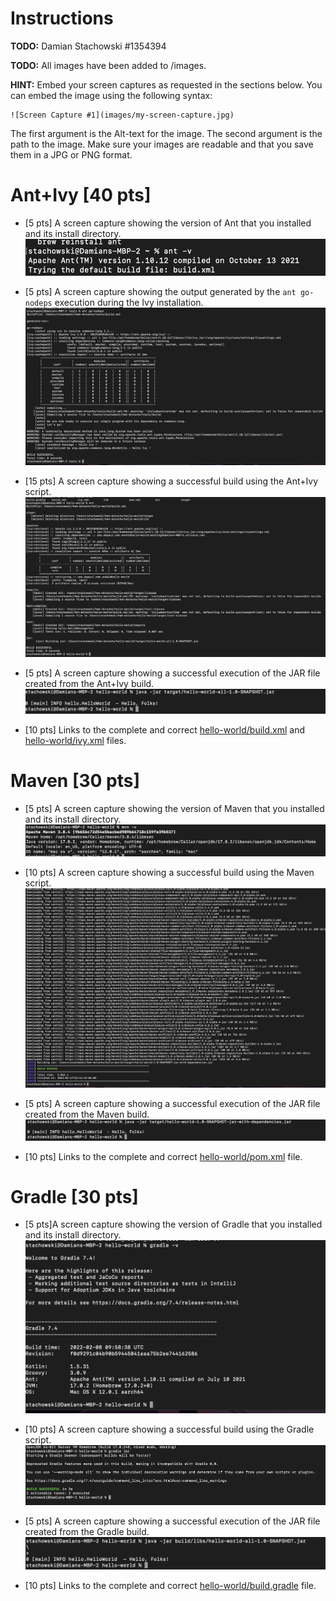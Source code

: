 # Instructions
**TODO:** Damian Stachowski #1354394

**TODO:** All images have been added to /images.

**HINT:** Embed your screen captures as requested in the sections below. You can embed the image using the following syntax:

```
![Screen Capture #1](images/my-screen-capture.jpg)
```

The first argument is the Alt-text for the image. The second argument is the path to the image. Make sure your images are readable and that you save them in a JPG or PNG format.

# Ant+Ivy [40 pts]
- [5 pts] A screen capture showing the version of Ant that you installed and its install directory.
![Screen Capture #1](images/antInstall.png)

- [5 pts] A screen capture showing the output generated by the `ant go-nodeps` execution during the Ivy installation.
![Screen Capture #2](images/antGoNoDeps.png)

- [15 pts] A screen capture showing a successful build using the Ant+Ivy script.
![Screen Capture #3](images/antIvy.png)

- [5 pts] A screen capture showing a successful execution of the JAR file created from the Ant+Ivy build.
![Screen Capture #4](images/antIvyJar.png)

- [10 pts] Links to the complete and correct [hello-world/build.xml](hello-world/build.xml) and [hello-world/ivy.xml](hello-world/ivy.xml) files.

# Maven [30 pts]
- [5 pts] A screen capture showing the version of Maven that you installed and its install directory.
![Screen Capture #5](images/mvnInstall.png)

- [10 pts] A screen capture showing a successful build using the Maven script.
![Screen Capture #6](images/mvnSuccess.png)

- [5 pts] A screen capture showing a successful execution of the JAR file created from the Maven build.
![Screen Capture #7](images/mvnJar.png)

- [10 pts] Links to the complete and correct [hello-world/pom.xml](hello-world/pom.xml) file.

# Gradle [30 pts]
- [5 pts]A screen capture showing the version of Gradle that you installed and its install directory.
![Screen Capture #8](images/gradleInstall.png)

- [10 pts] A screen capture showing a successful build using the Gradle script.
![Screen Capture #9](images/gradleBuild.png)

- [5 pts] A screen capture showing a successful execution of the JAR file created from the Gradle build.
![Screen Capture #10](images/gradleJar.png)

- [10 pts] Links to the complete and correct [hello-world/build.gradle](hello-world/build.gradle) file.

